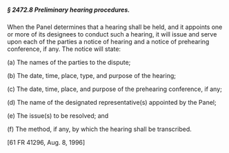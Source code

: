 ##### § 2472.8 Preliminary hearing procedures. #####

When the Panel determines that a hearing shall be held, and it appoints one or more of its designees to conduct such a hearing, it will issue and serve upon each of the parties a notice of hearing and a notice of prehearing conference, if any. The notice will state:

(a) The names of the parties to the dispute;

(b) The date, time, place, type, and purpose of the hearing;

(c) The date, time, place, and purpose of the prehearing conference, if any;

(d) The name of the designated representative(s) appointed by the Panel;

(e) The issue(s) to be resolved; and

(f) The method, if any, by which the hearing shall be transcribed.

[61 FR 41296, Aug. 8, 1996]